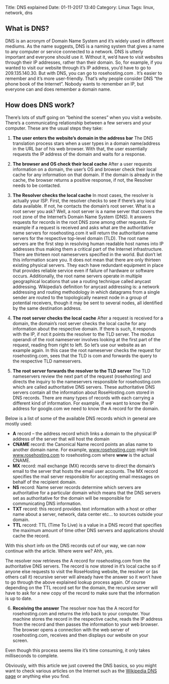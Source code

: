 Title: DNS explained
Date: 01-11-2017 13:40
Category: Linux
Tags: linux, network, dns

## What is DNS?

DNS is an acronym of Domain Name System and it’s widely used in different mediums. As the name suggests, DNS is a naming system that gives a name to any computer or service connected to a network. DNS is utterly important and everyone should use it. Without it, we’d have to visit websites through their IP addresses, rather than their domain. So, for example, if you wanted to visit our website through it’s IP address, you’d have to go to 209.135.140.30. But with DNS, you can go to rosehosting.com . It’s easier to remember and it’s more user-friendly. That’s why people consider DNS “the phone book of the Internet”. Nobody wants to remember an IP, but everyone can and does remember a domain name.

## How does DNS work?

There’s lots of stuff going on “behind the scenes” when you visit a website. There’s a communicating relationship between a few servers and your computer. These are the usual steps they take:

1. **The user enters the website’s domain in the address bar**
The DNS translation process stars when a user types in a domain name/address in the URL bar of his web browser. With that, the user essentially requests the IP address of the domain and waits for a response.

2. **The browser and OS check their local cache**
After a user requests information on a domain, the user’s OS and browser check their local cache for any information on that domain. If the domain is already in the cache, the browser returns a positive response, if not, the Resolver needs to be contacted.

3. **The Resolver checks the local cache**
In most cases, the resolver is actually your ISP. First, the resolver checks to see if there’s any local data available. If not, he contacts the domain’s root server. What is a root server you ask?
Well, a root server is a name server that covers the root zone of the Internet’s Domain Name System (DNS). It answers requests for records in the root DNS zone among other requests. For example if a request is received and asks what are the authoritative name servers for rosehosting.com it will return the authoritative name servers for the respective top-level domain (TLD). The root name servers are the first step in resolving human readable host names into IP addresses thus making them a critical part of the Internet infrastructure. There are thirteen root nameservers specified in the world. But don’t let this information scare you. It does not mean that there are only thirteen existing physical servers. They each have redundant equipment in place that provides reliable service even if failure of hardware or software occurs. Additionally, the root name servers operate in multiple geographical locations that use a routing technique called anycast addressing. Wikipedia’s definition for anycast addressing is: a network addressing and routing methodology in which datagrams from a single sender are routed to the topologically nearest node in a group of potential receivers, though it may be sent to several nodes, all identified by the same destination address.

4. **The root server checks the local cache**
After a request is received for a domain, the domain’s root server checks the local cache for any information about the respective domain. If there is such, it responds with the IP, if not it points the resolver to the TLD server. The modus operandi of the root nameserver involves looking at the first part of the request, reading from right to left. So let’s use our website as an example again. In this case the root nameserver checks the request for rosehosting.com, sees that the TLD is com and forwards the query to the respective TLD nameservers.

5. **The root server forwards the resolver to the TLD server**
The TLD nameservers review the next part of the request (rosehosting) and directs the inquiry to the nameservers responsible for rosehosting.com which are called authoritative DNS servers. These authoritative DNS servers contain all the information about RoseHosting.com stored in DNS records. There are many types of records with each carrying a different kind of information. For example, if we want to know the IP address for google.com we need to know the A record for the domain.

Below is a list of some of the available DNS records which in general are mostly used:

* **A** record – the address record which links a domain to the physical IP address of the server that will host the domain
* **CNAME** record: the Canonical Name record points an alias name to another domain name. For example, www.rosehosting.com might link www.rosehosting.com to rosehosting.com where **www** is the actual CNAME.
* **MX** record: mail exchange (MX) records serve to direct the domain’s email to the server that hosts the email user accounts. The MX record specifies the mail server responsible for accepting email messages on behalf of the recipient domain.
* **NS** record: Name server records determine which servers are authoritative for a particular domain which means that the DNS servers set as authoritative for the domain will be responsible for communicating DNS information.
* **TXT** record: this record provides text information with a host or other name about a server, network, data center etc… to sources outside your domain.
* **TTL** record: TTL (Time To Live) is a value in a DNS record that specifies the maximum amount of time other DNS servers and applications should cache the record.

With this short info on the DNS records out of our way, we can now continue with the article. Where were we? Ahh, yes.

The resolver now retrieves the A record for rosehosting.com from the authoritative DNS servers. The record is now stored in it’s local cache so if anyone else requests to visit the RoseHosting website, the resolver or (as others call it) recursive server will already have the answer so it won’t have to go through the above explained lookup process again. Of course depending on the TTL record set for the domain, the recursive server will have to ask for a new copy of the record to make sure that the information is up to date.

6. **Receiving the answer**
The resolver now has the A record for rosehosting.com and returns the info back to your computer. Your machine stores the record in the respective cache, reads the IP address from the record and then passes the information to your web browser. The browser opens a connection with the web server of rosehosting.com, receives and then displays our website on your screen.

Even though this process seems like it’s time consuming, it only takes milliseconds to complete.

Obviously, with this article we just covered the DNS basics, so you might want to check various articles on the Internet such as the [Wikipedia DNS page](https://en.wikipedia.org/wiki/Domain_Name_System) or anything else you find.
